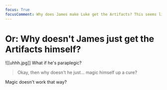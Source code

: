```yaml
---
focus: True
focusComment: Why does James make Luke get the Artifacts? This seems like a major plothole if not addressed.
---
```

# Or: Why doesn't James just get the Artifacts himself?
![[uhhh.jpg]]
What if he's paraplegic?

>Okay, then why doesn't he just... magic himself up a cure?

Magic doesn't work that way?